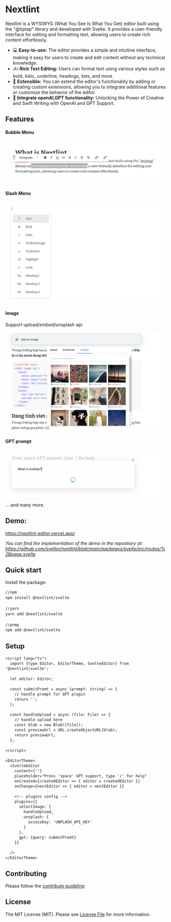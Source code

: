 # Nextlint

Nextlint is a WYSIWYG (What You See Is What You Get) editor built using the "@tiptap" library and developed with Svelte. It provides a user-friendly interface for editing and formatting text, allowing users to create rich content effortlessly.

- 💻 **Easy-to-use:** The editor provides a simple and intuitive interface, making it easy for users to create and edit content without any technical knowledge.
- ✍️ **Rich Text Editing:** Users can format text using various styles such as bold, italic, underline, headings, lists, and more.
- 🧱 **Extensible:** You can extend the editor's functionality by adding or creating custom extensions, allowing you to integrate additional features or customize the behavior of the editor.
- 🧠 **Integrate openAI,GPT functionality:** Unlocking the Power of Creative and Swift Writing with OpenAI and GPT Support.

## Features

#### Bubble Menu

![Bubble Menu](/source/bubble_menu.png)

#### Slash Menu

![Slash Menu](/source/slash_menu.png)

#### Image

Support upload/embed/unsplash api

![Image](/source/image.png)

#### GPT prompt

![GPT prompt](/source/gpt_prompt.png)

... and many more.

## Demo:

https://nextlint-editor.vercel.app/

*You can find the implementation of the demo in the repostiory at:
 https://github.com/sveltor/nextlint/blob/main/packages/svelte/src/routes/%2Bpage.svelte*

## Quick start

Install the package:

```sh
//npm
npm install @nextlint/svelte

//yarn
yarn add @nextlint/svelte

//pnmp
npm add @nextlint/svelte
```

## Setup

```svelte
<script lang="ts">
  import {type Editor, EditorTheme, SvelteEditor} from '@nextlint/svelte';

  let editor: Editor;

  const submitPromt = async (prompt: string) => {
    // handle prompt for GPT plugin
    return '';
  };

  const handleUpload = async (file: File) => {
    // handle upload here
    const blob = new Blob([file]);
    const previewUrl = URL.createObjectURL(blob);
    return previewUrl;
  };

</script>

<EditorTheme>
  <SvelteEditor
    content={''}
    placeholder="Press 'space' GPT support, type '/' for help"
    onCreated={createdEditor => { editor = createdEditor }}
    onChange={nextEditor => { editor = nextEditor }}

    <!-- plugins config -->
    plugins={{
      selectImage: {
        handleUpload,
        unsplash: {
          accessKey: 'UNPLASH_API_KEY'
        }
      },
      gpt: {query: submitPromt}
    }}

  />
</EditorTheme>

```

## Contributing
Please follow the [contribute guideline](https://github.com/sveltor/nextlint/blob/main/CONTRIBUTING.md)
## License
The MIT License (MIT). Please see [License File](https://github.com/sveltor/nextlint/blob/main/LICENSE) for more information.
